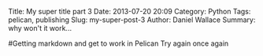 Title: My super title part 3
Date: 2013-07-20 20:09
Category: Python
Tags: pelican, publishing
Slug: my-super-post-3
Author: Daniel Wallace
Summary:  why won't it work...

#Getting markdown and get to work in Pelican
Try again
once again
